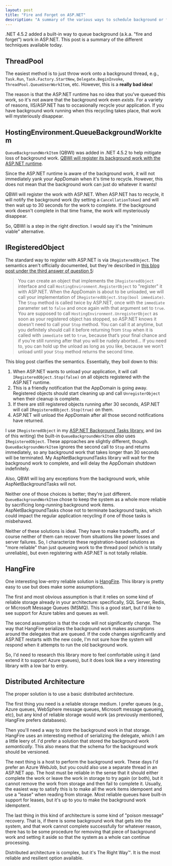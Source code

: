 ```yaml
---
layout: post
title: "Fire and Forget on ASP.NET"
description: "A summary of the various ways to schedule background or fire-and-forget tasks on ASP.NET."
---
```


.NET 4.5.2 added a built-in way to queue background (a.k.a. "fire and forget") work in ASP.NET. This post is a summary of the different techniques available today.

## ThreadPool

The easiest method is to just throw work onto a background thread, e.g., `Task.Run`, `Task.Factory.StartNew`, `Delegate.BeginInvoke`, `ThreadPool.QueueUserWorkItem`, etc. However, this is a **really bad idea**!

The reason is that the ASP.NET runtime has no idea that you've queued this work, so it's not aware that the background work even _exists_. For a variety of reasons, IIS/ASP.NET has to occasionally recycle your application. If you have background work running when this recycling takes place, that work will mysteriously disappear.

## HostingEnvironment.QueueBackgroundWorkItem

`QueueBackgroundWorkItem` (QBWI) was added in .NET 4.5.2 to help mitigate loss of background work. [QBWI will register its background work with the ASP.NET runtime](http://blogs.msdn.com/b/webdev/archive/2014/06/04/queuebackgroundworkitem-to-reliably-schedule-and-run-long-background-process-in-asp-net.aspx). 

Since the ASP.NET runtime is aware of the background work, it will not immediately yank your AppDomain when it's time to recycle. However, this does not mean that the background work can just do whatever it wants!

QBWI will register the work with ASP.NET. When ASP.NET has to recycle, it will notify the background work (by setting a `CancellationToken`) and will then wait up to 30 seconds for the work to complete. If the background work doesn't complete in that time frame, the work will mysteriously disappear.

So, QBWI is a step in the right direction. I would say it's the "minimum viable" alternative.

## IRegisteredObject

The standard way to register with ASP.NET is via `IRegisteredObject`. The semantics aren't officially documented, but they're described in [this blog post under the third answer of question 5](http://blogs.msdn.com/b/tmarq/archive/2010/04/14/performing-asynchronous-work-or-tasks-in-asp-net-applications.aspx):

> You can create an object that implements the `IRegisteredObject` interface and call `HostingEnvironment.RegisterObject` to "register" it with ASP.NET.  When the AppDomain is about to be unloaded, we will call your implementation of `IRegisteredObject.Stop(bool immediate)`.  The `Stop` method is called twice by ASP.NET, once with the `immediate` parameter set to `false` and once again with that argument set to `true`.  You are supposed to call `HostingEnvironment.UnregisterObject` as soon as your registered object has stopped, so ASP.NET knows it doesn’t need to call your `Stop` method.  You can call it at anytime, but you definitely should call it before returning from `Stop` when it is called with `immediate` set to `true`, because that’s your final chance and if you’re still running after that you will be rudely aborted...  If you need to, you can hold up the unload as long as you like, because we won’t unload until your `Stop` method returns the second time.

This blog post clarifies the semantics. Essentially, they boil down to this:

1. When ASP.NET wants to unload your application, it will call `IRegisteredObject.Stop(false)` on all objects registered with the ASP.NET runtime.
2. This is a friendly notification that the AppDomain is going away. Registered objects should start cleaning up and call `UnregisterObject` when their cleanup is complete.
3. If there are still registered objects running after 30 seconds, ASP.NET will call `IRegisteredObject.Stop(true)` on them.
4. ASP.NET will unload the AppDomain after all those second notifications have returned.

I use `IRegisteredObject` in my [ASP.NET Background Tasks library](https://github.com/StephenCleary/AspNetBackgroundTasks), and (as of this writing) the built-in `QueueBackgroundWorkItem` _also_ uses `IRegisteredObject`. These approaches are slightly different, though. `QueueBackgroundWorkItem` ignores the second call to `Stop` and returns immediately, so any background work that takes longer than 30 seconds will be terminated. My AspNetBackgroundTasks library will wait for the background work to complete, and will delay the AppDomain shutdown indefinitely.

Also, QBWI will log any exceptions from the background work, while AspNetBackgroundTasks will not.

Neither one of those choices is better; they're just different. `QueueBackgroundWorkItem` chose to keep the system as a whole more reliable by sacrificing long-running background work items. AspNetBackgroundTasks chose not to terminate background tasks, which could impact the regular application recycling if one of those tasks is misbehaved.

Neither of these solutions is ideal. They have to make tradeoffs, and of course neither of them can recover from situations like power losses and server failures. So, I characterize these registration-based solutions as "more reliable" than just queueing work to the thread pool (which is totally unreliable), but even registering with ASP.NET is not totally reliable.

## HangFire

One interesting low-entry reliable solution is [HangFire](http://hangfire.io/). This library is pretty easy to use but does make some assumptions.

The first and most obvious assumption is that it relies on some kind of reliable storage already in your architecture: specifically, SQL Server, Redis, or Microsoft Message Queues (MSMQ). This is a good start, but I'd like to see support for Azure tables and queues as well.

The second assumption is that the code will not significantly change. The way that HangFire serializes the background work makes assumptions around the delegates that are queued. If the code changes significantly and ASP.NET restarts with the new code, I'm not sure how the system will respond when it attempts to run the old background work.

So, I'd need to research this library more to feel comfortable using it (and extend it to support Azure queues), but it does look like a very interesting library with a low bar to entry.

## Distributed Architecture

The proper solution is to use a basic distributed architecture.

The first thing you need is a reliable storage medium. I prefer queues (e.g., Azure queues, WebSphere message queues, Microsoft message queueing, etc), but any kind of reliable storage would work (as previously mentioned, HangFire prefers databases).

Then you'll need a way to store the background work in that storage. HangFire uses an interesting method of serializing the delegate, which I am a little leery of. I'd prefer a solution that stored the background work _semantically_. This also means that the schema for the background work should be versioned.

The next thing is a host to perform the background work. These days I'd prefer an Azure WebJob, but you could also use a separate thread in an ASP.NET app. The host must be reliable in the sense that it should either complete the work or leave the work in storage to try again (or both), but it cannot remove the work from storage and then fail to complete it. Usually, the easiest way to satisfy this is to make all the work items idempoent and use a "lease" when reading from storage. Most reliable queues have built-in support for leases, but it's up to you to make the background work idempotent.

The last thing in this kind of architecture is some kind of "poison message" recovery. That is, if there is some background work that gets into the system, and that work cannot complete successfully for whatever reason, there has to be some procedure for removing that piece of background work and setting it aside so that the system as a whole can continue processing.

Distributed architecture is complex, but it's The Right Way&trade;. It is the most reliable and resilient option available.
